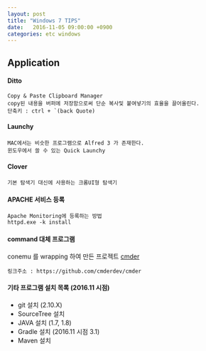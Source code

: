 ```yaml
---
layout: post
title: "Windows 7 TIPS"
date:   2016-11-05 09:00:00 +0900
categories: etc windows
---
```


## Application 

#### Ditto

~~~
Copy & Paste Clipboard Manager
copy된 내용을 버퍼에 저장함으로써 단순 복사및 붙여넣기의 효율을 끌어올린다.
단축키 : ctrl + `(back Quote)
~~~

#### Launchy

~~~
MAC에서는 비슷한 프로그램으로 Alfred 3 가 존재한다.
윈도우에서 쓸 수 있는 Quick Launchy
~~~

#### Clover

~~~
기본 탐색기 대신에 사용하는 크롬UI형 탐색기
~~~

#### APACHE 서비스 등록

~~~
Apache Monitoring에 등록하는 방법
httpd.exe -k install
~~~

#### command 대체 프로그램

conemu 를 wrapping 하여 만든 프로젝트
[cmder](https://github.com/cmderdev/cmder)
~~~
링크주소 : https://github.com/cmderdev/cmder
~~~

#### 기타 프로그램 설치 목록 (2016.11 시점)
 - git 설치 (2.10.X)
 - SourceTree 설치
 - JAVA 설치 (1.7, 1.8)
 - Gradle 설치 (2016.11 시점 3.1)
 - Maven 설치